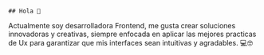                                                                                         ## Hola 👋

Actualmente soy desarrolladora Frontend, me gusta crear soluciones innovadoras y creativas, siempre enfocada en aplicar las mejores practicas de Ux para garantizar que mis interfaces sean intuitivas y agradables. 
💻🤓

<!--
**MonsDam/MonsDam** is a ✨ _special_ ✨ repository because its `README.md` (this file) appears on your GitHub profile.

Here are some ideas to get you started:

- 🔭 I’m currently working on ...
- 🌱 I’m currently learning ...
- 👯 I’m looking to collaborate on ...
- 🤔 I’m looking for help with ...
- 💬 Ask me about ...
- 📫 How to reach me: ...
- 😄 Pronouns: ...
- ⚡ Fun fact: ...
-->
